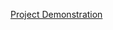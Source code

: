[Project Demonstration](https://drive.google.com/file/d/1yxLmqApc4zON4ihXyCCnZK8lSBfCRoH7/view?usp=drivesdk)
